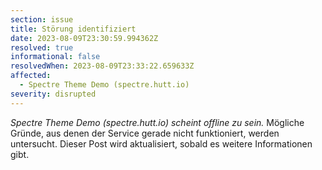 ```yaml
---
section: issue
title: Störung identifiziert
date: 2023-08-09T23:30:59.994362Z
resolved: true
informational: false
resolvedWhen: 2023-08-09T23:33:22.659633Z
affected:
  - Spectre Theme Demo (spectre.hutt.io)
severity: disrupted
---
```

*Spectre Theme Demo (spectre.hutt.io) scheint offline zu sein.* Mögliche Gründe, aus denen der Service gerade nicht funktioniert, werden untersucht. Dieser Post wird aktualisiert, sobald es weitere Informationen gibt.

        